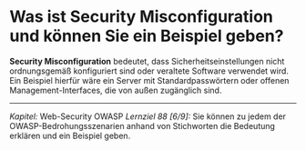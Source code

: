 # Was ist Security Misconfiguration und können Sie ein Beispiel geben?

**Security Misconfiguration** bedeutet, dass Sicherheitseinstellungen nicht ordnungsgemäß konfiguriert sind oder veraltete Software verwendet wird. Ein Beispiel hierfür wäre ein Server mit Standardpasswörtern oder offenen Management-Interfaces, die von außen zugänglich sind.

---

_Kapitel:_ Web-Security OWASP
_Lernziel 88 \[6/9\]:_ Sie können zu jedem der OWASP-Bedrohungsszenarien anhand von Stichworten die Bedeutung erklären und ein Beispiel geben.
